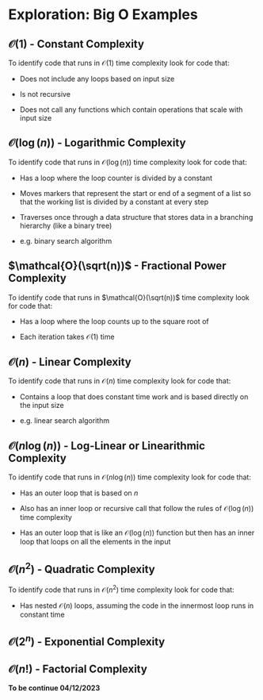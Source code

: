 # Exploration: Big O Examples

## $\mathcal{O}(1)$ - Constant Complexity

To identify code that runs in $\mathcal{O}(1)$ time complexity look for code that:

- Does not include any loops based on input size

- Is not recursive

- Does not call any functions which contain operations that scale with input size



## $\mathcal{O}(\log(n))$ - Logarithmic Complexity

To identify code that runs in $\mathcal{O}(\log(n))$ time complexity look for code that:

- Has a loop where the loop counter is divided by a constant

- Moves markers that represent the start or end of a segment of a list so that the working list is divided by a constant at every step

- Traverses once through a data structure that stores data in a branching hierarchy (like a binary tree)

- e.g. binary search algorithm


## $\mathcal{O}(\sqrt(n))$ - Fractional Power Complexity

To identify code that runs in $\mathcal{O}(\sqrt(n))$ time complexity look for code that:

- Has a loop where the loop counts up to the square root of 

- Each iteration takes $\mathcal{O}(1)$ time


## $\mathcal{O}(n)$ - Linear Complexity

To identify code that runs in $\mathcal{O}(n)$ time complexity look for code that:

- Contains a loop that does constant time work and is based directly on the input size

- e.g. linear search algorithm


## $\mathcal{O}(n \log(n))$ - Log-Linear or Linearithmic Complexity

To identify code that runs in $\mathcal{O}(n \log(n))$ time complexity look for code that:

- Has an outer loop that is based on $n$

- Also has an inner loop or recursive call that follow the rules of $\mathcal{O}(\log(n))$ time complexity

- Has an outer loop that is like an $\mathcal{O}(\log(n))$ function but then has an inner loop that loops on all the elements in the input


## $\mathcal{O}(n^2)$ - Quadratic Complexity

To identify code that runs in $\mathcal{O}(n^2)$ time complexity look for code that: 

- Has nested $\mathcal{O}(n)$ loops, assuming the code in the innermost loop runs in constant time


## $\mathcal{O}(2^n)$ - Exponential Complexity

## $\mathcal{O}(n!)$ - Factorial Complexity




**To be continue 04/12/2023** 

